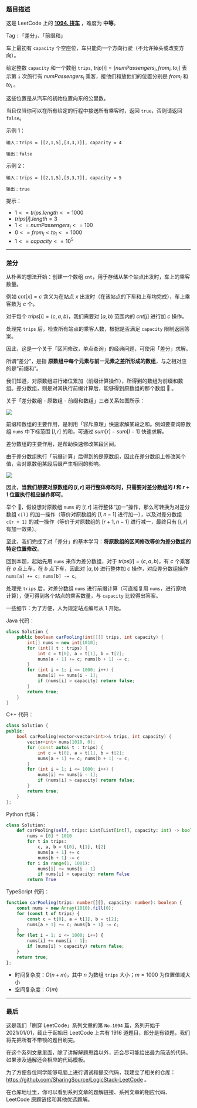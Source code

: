 ### 题目描述

这是 LeetCode 上的 **[1094. 拼车](https://leetcode.cn/problems/car-pooling/solutions/2550276/gong-shui-san-xie-tu-jie-chai-fen-ru-men-opii/)** ，难度为 **中等**。

Tag : 「差分」、「前缀和」



车上最初有 `capacity` 个空座位，车只能向一个方向行驶（不允许掉头或改变方向）。

给定整数 `capacity` 和一个数组 `trips`,  $trip[i] = [numPassengers_{i}, from_{i}, to_{i}]$ 表示第 `i` 次旅行有 $numPassengers_{i}$ 乘客，接他们和放他们的位置分别是 $from_{i}$ 和 $to_{i}$ 。

这些位置是从汽车的初始位置向东的公里数。

当且仅当你可以在所有给定的行程中接送所有乘客时，返回 `true`，否则请返回 `false`。

示例 1：
```
输入：trips = [[2,1,5],[3,3,7]], capacity = 4

输出：false
```
示例 2：
```
输入：trips = [[2,1,5],[3,3,7]], capacity = 5

输出：true
```

提示：
* $1 <= trips.length <= 1000$
* $trips[i].length = 3$
* $1 <= numPassengers_{i} <= 100$
* $0 <= from_{i} < to_{i} <= 1000$
* $1 <= capacity <= 10^5$

---

### 差分

从朴素的想法开始：创建一个数组 `cnt`，用于存储从某个站点出发时，车上的乘客数量。

例如 $cnt[x] = c$ 含义为在站点 $x$ 出发时（在该站点的下车和上车均完成），车上乘客数为 $c$ 个。

对于每个 $trips[i] = (c, a, b)$，我们需要对 $[a, b)$ 范围内的 $cnt[j]$ 进行加 $c$ 操作。

处理完 `trips` 后，检查所有站点的乘客人数，根据是否满足 `capacity` 限制返回答案。

因此，这是一个关于「区间修改，单点查询」的经典问题，可使用「差分」求解。

所谓“差分”，是指 **原数组中每个元素与前一元素之差所形成的数组**，与之相对应的是“前缀和”。

我们知道，对原数组进行诸位累加（前缀计算操作），所得到的数组为前缀和数组。差分数组，则是对其执行前缀计算后，能够得到原数组的那个数组 🤣 。

关于「差分数组 - 原数组 - 前缀和数组」三者关系如图所示：

![](https://pic.leetcode.cn/1701478324-ArYSEo-image.png)

前缀和数组的主要作用，是利用「容斥原理」快速求解某段之和。例如要查询原数组 `nums` 中下标范围 $[l, r]$ 的和，可通过 $sum[r] - sum[l - 1]$ 快速求解。

差分数组的主要作用，是帮助快速修改某段区间。

由于差分数组执行「前缀计算」后得到的是原数组，因此在差分数组上修改某个值，会对原数组某段后缀产生相同的影响。

![](https://pic.leetcode.cn/1701478248-GRSIwG-image.png)

因此，**当我们想要对原数组的 $[l, r]$ 进行整体修改时，只需要对差分数组的 $l$ 和 $r + 1$ 位置执行相应操作即可**。

举个 🌰，假设想对原数组 `nums` 的 $[l, r]$ 进行整体“加一”操作，那么可转换为对差分数组 `c[l]` 的加一操作（等价对原数组的 $[l, n - 1]$ 进行加一），以及对差分数组 `c[r + 1]` 的减一操作（等价于对原数组的 $[r + 1, n - 1]$ 进行减一，最终只有 $[l, r]$ 有加一效果）。

至此，我们完成了对「差分」的基本学习：**将原数组的区间修改等价为差分数组的特定位置修改**。

回到本题，起始先用 `nums` 来作为差分数组，对于 $trips[i] = (c, a, b)$，有 $c$ 个乘客在 $a$ 点上车，在 $b$ 点下车，因此对 $[a, b)$ 进行整体加 $c$ 操作，对应差分数组操作 `nums[a] += c; nums[b] -= c`。

处理完 `trips` 后，对差分数组 `nums` 进行前缀计算（可直接复用 `nums`，进行原地计算），便可得到各个站点的乘客数量，与 `capacity` 比较得出答案。

一些细节：为了方便，人为规定站点编号从 $1$ 开始。

Java 代码：

```Java
class Solution {
    public boolean carPooling(int[][] trips, int capacity) {
        int[] nums = new int[1010];
        for (int[] t : trips) {
            int c = t[0], a = t[1], b = t[2];
            nums[a + 1] += c; nums[b + 1] -= c;
        }
        for (int i = 1; i <= 1000; i++) {
            nums[i] += nums[i - 1];
            if (nums[i] > capacity) return false;
        }
        return true;
    }
}
```
C++ 代码：
```C++
class Solution {
public:
    bool carPooling(vector<vector<int>>& trips, int capacity) {
        vector<int> nums(1010, 0);
        for (const auto& t : trips) {
            int c = t[0], a = t[1], b = t[2];
            nums[a + 1] += c; nums[b + 1] -= c;
        }
        for (int i = 1; i <= 1000; i++) {
            nums[i] += nums[i - 1];
            if (nums[i] > capacity) return false;
        }
        return true;
    }
};
```
Python 代码：
```Python
class Solution:
    def carPooling(self, trips: List[List[int]], capacity: int) -> bool:
        nums = [0] * 1010
        for t in trips:
            c, a, b = t[0], t[1], t[2]
            nums[a + 1] += c
            nums[b + 1] -= c
        for i in range(1, 1001):
            nums[i] += nums[i - 1]
            if nums[i] > capacity: return False
        return True
```
TypeScript 代码：
```TypeScript
function carPooling(trips: number[][], capacity: number): boolean {
    const nums = new Array(1010).fill(0);
    for (const t of trips) {
        const c = t[0], a = t[1], b = t[2];
        nums[a + 1] += c; nums[b + 1] -= c;
    }
    for (let i = 1; i <= 1000; i++) {
        nums[i] += nums[i - 1];
        if (nums[i] > capacity) return false;
    }
    return true;
};
```
* 时间复杂度：$O(n + m)$，其中 $n$ 为数组 `trips` 大小；$m = 1000$ 为位置值域大小
* 空间复杂度：$O(m)$

---

### 最后

这是我们「刷穿 LeetCode」系列文章的第 `No.1094` 篇，系列开始于 2021/01/01，截止于起始日 LeetCode 上共有 1916 道题目，部分是有锁题，我们将先把所有不带锁的题目刷完。

在这个系列文章里面，除了讲解解题思路以外，还会尽可能给出最为简洁的代码。如果涉及通解还会相应的代码模板。

为了方便各位同学能够电脑上进行调试和提交代码，我建立了相关的仓库：https://github.com/SharingSource/LogicStack-LeetCode 。

在仓库地址里，你可以看到系列文章的题解链接、系列文章的相应代码、LeetCode 原题链接和其他优选题解。

